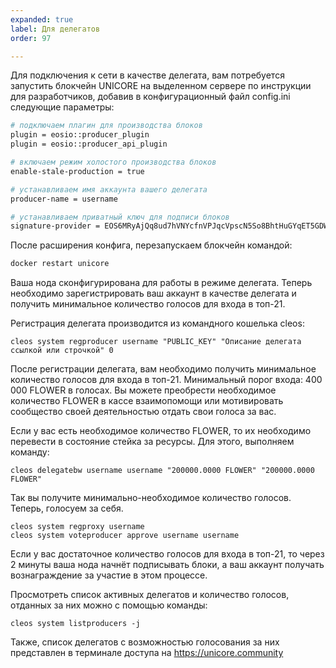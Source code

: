 ```yaml
---
expanded: true
label: Для делегатов
order: 97

---
```

Для подключения к сети в качестве делегата, вам потребуется запустить блокчейн UNICORE на выделенном сервере по инструкции для разработчиков, добавив в конфигурационный файл config.ini следующие параметры:

``` bash
# подключаем плагин для производства блоков
plugin = eosio::producer_plugin
plugin = eosio::producer_api_plugin

# включаем режим холостого производства блоков
enable-stale-production = true

# устанавливаем имя аккаунта вашего делегата
producer-name = username 

# устанавливаем приватный ключ для подписи блоков
signature-provider = EOS6MRyAjQq8ud7hVNYcfnVPJqcVpscN5So8BhtHuGYqET5GDW5CV=KEY:5KQwrPbwdL6PhXujxW37FSSQZ1JiwsST4cqQzDeyXtP79zkvFD3
```

После расширения конфига, перезапускаем блокчейн командой:
``` bash
docker restart unicore
```

Ваша нода сконфигурирована для работы в режиме делегата. Теперь необходимо зарегистрировать ваш аккаунт в качестве делегата и получить минимальное количество голосов для входа в топ-21. 

Регистрация делегата производится из командного кошелька cleos:
```
cleos system regproducer username "PUBLIC_KEY" "Описание делегата ссылкой или строчкой" 0 
```

После регистрации делегата, вам необходимо получить минимальное количество голосов для входа в топ-21. Минимальный порог входа: 400 000 FLOWER в голосах. Вы можете преобрести необходимое количество FLOWER в кассе взаимопомощи или мотивировать сообщество своей деятельностью отдать свои голоса за вас.

Если у вас есть необходимое количество FLOWER, то их необходимо перевести в состояние стейка за ресурсы. Для этого, выполняем команду:

```
cleos delegatebw username username "200000.0000 FLOWER" "200000.0000 FLOWER"
``` 
Так вы получите минимально-необходимое количество голосов. Теперь, голосуем за себя. 

```
cleos system regproxy username
cleos system voteproducer approve username username
```

Если у вас достаточное количество голосов для входа в топ-21, то через 2 минуты ваша нода начнёт подписывать блоки, а ваш аккаунт получать вознаграждение за участие в этом процессе. 

Просмотреть список активных делегатов и количество голосов, отданных за них можно с помощью команды: 
```
cleos system listproducers -j
```

Также, список делегатов с возможностью голосования за них представлен в терминале доступа на https://unicore.community


